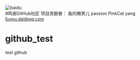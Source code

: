 ![baidu](https://www.google.com/logos/doodles/2017/celebrating-pad-thai-5712000859504640-s.png "百度logo")  
#鸣谢GitHub社区 项目贡献者： 鱼的微笑儿          passion     PinkCat    yang     fuyou.dai@qq.com
# github_test
test github

